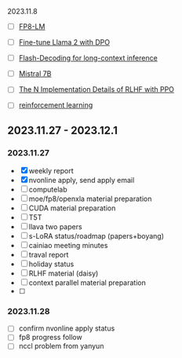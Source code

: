 2023.11.8
- [ ] [FP8-LM](https://arxiv.org/pdf/2310.18313.pdf)
- [ ] [Fine-tune Llama 2 with DPO](https://huggingface.co/blog/dpo-trl)
- [ ] [Flash-Decoding for long-context inference](https://pytorch.org/blog/flash-decoding/)
- [ ] [Mistral 7B](https://mistral.ai/news/announcing-mistral-7b/)
- [ ] [The N Implementation Details of RLHF with PPO](https://huggingface.co/blog/the_n_implementation_details_of_rlhf_with_ppo)
- [ ] [reinforcement learning](https://nvidia-my.sharepoint.com/personal/weidongz_nvidia_com/_layouts/OneNote.aspx?id=%2Fpersonal%2Fweidongz_nvidia_com%2FDocuments%2FWeidong%20%40%20NVIDIA%20Corporation&wd=target%28Reinforcement%20Learning%20Algo%2F%E7%9B%B8%E5%85%B3blog.one%7C4D0889E0-18AD-43CC-8BAA-9C5237EB42F1%2FA%20Free%20course%20in%20Deep%20Reinforcement%20Learning%20from%20beginner%20to%7CABA3ECEB-D3DE-4935-A1D5-5963718F6347%2F%29)


## 2023.11.27 - 2023.12.1

### 2023.11.27
- [x] weekly report
- [x] nvonline apply, send apply email
- [ ] computelab
- [ ] moe/fp8/openxla material preparation
- [ ] CUDA material preparation
- [ ] T5T
- [ ] llava two papers
- [ ] s-LoRA status/roadmap (papers+boyang)
- [ ] cainiao meeting minutes
- [ ] traval report 
- [ ] holiday status
- [ ] RLHF material (daisy)
- [ ] context parallel material preparation
- [ ] 


### 2023.11.28
- [ ] confirm nvonline apply status
- [ ] fp8 progress follow
- [ ] nccl problem from yanyun